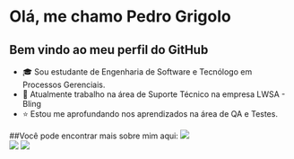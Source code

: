 # Olá, me chamo Pedro Grigolo
## Bem vindo ao meu perfil do GitHub

- :mortar_board: Sou estudante de Engenharia de Software e Tecnólogo em Processos Gerenciais.
- :necktie: Atualmente trabalho na área de Suporte Técnico na empresa LWSA - Bling
- :star: Estou me aprofundando nos aprendizados na área de QA e Testes.

##Você pode encontrar mais sobre mim aqui:
<a href="https://www.linkedin.com/in/https://www.linkedin.com/in/pedro-grigolo/" target="_blank"><img loading="lazy" src="https://img.shields.io/badge/-LinkedIn-%230077B5?style=for-the-badge&logo=linkedin&logoColor=white" target="_blank"></a>   
<a href = "mailto:pedrosgrigolo@hotmail.com"><img loading="lazy" src="https://img.shields.io/badge/Gmail-D14836?style=for-the-badge&logo=gmail&logoColor=white" target="_blank"></a>
<a href="https://instagram.com/pedro_grigolo" target="_blank"><img loading="lazy" src="https://img.shields.io/badge/-Instagram-%23E4405F?style=for-the-badge&logo=instagram&logoColor=white" target="_blank"></a>
